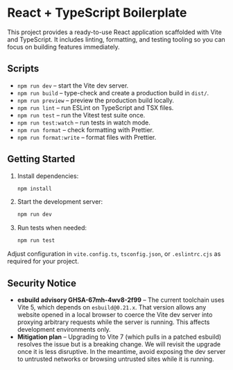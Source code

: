 # React + TypeScript Boilerplate

This project provides a ready-to-use React application scaffolded with Vite and TypeScript. It includes linting, formatting, and testing tooling so you can focus on building features immediately.

## Scripts

- `npm run dev` – start the Vite dev server.
- `npm run build` – type-check and create a production build in `dist/`.
- `npm run preview` – preview the production build locally.
- `npm run lint` – run ESLint on TypeScript and TSX files.
- `npm run test` – run the Vitest test suite once.
- `npm run test:watch` – run tests in watch mode.
- `npm run format` – check formatting with Prettier.
- `npm run format:write` – format files with Prettier.

## Getting Started

1. Install dependencies:

   ```bash
   npm install
   ```

2. Start the development server:

   ```bash
   npm run dev
   ```

3. Run tests when needed:

   ```bash
   npm run test
   ```

Adjust configuration in `vite.config.ts`, `tsconfig.json`, or `.eslintrc.cjs` as required for your project.

## Security Notice

- **esbuild advisory GHSA-67mh-4wv8-2f99** – The current toolchain uses Vite 5, which depends on `esbuild@0.21.x`. That version allows any website opened in a local browser to coerce the Vite dev server into proxying arbitrary requests while the server is running. This affects development environments only.
- **Mitigation plan** – Upgrading to Vite 7 (which pulls in a patched esbuild) resolves the issue but is a breaking change. We will revisit the upgrade once it is less disruptive. In the meantime, avoid exposing the dev server to untrusted networks or browsing untrusted sites while it is running.

